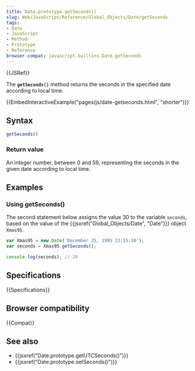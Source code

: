 ```yaml
---
title: Date.prototype.getSeconds()
slug: Web/JavaScript/Reference/Global_Objects/Date/getSeconds
tags:
- Date
- JavaScript
- Method
- Prototype
- Reference
browser-compat: javascript.builtins.Date.getSeconds
---
```

{{JSRef}}

The **`getSeconds()`** method returns the seconds in the specified date
according to local time.

{{EmbedInteractiveExample("pages/js/date-getseconds.html", "shorter")}}

## Syntax

```js
getSeconds()
```

### Return value

An integer number, between 0 and 59, representing the seconds in the given date
according to local time.

## Examples

### Using getSeconds()

The second statement below assigns the value 30 to the variable `seconds`, based
on the value of the {{jsxref("Global_Objects/Date", "Date")}}
object `Xmas95`.

```js
var Xmas95 = new Date('December 25, 1995 23:15:30');
var seconds = Xmas95.getSeconds();

console.log(seconds); // 30
```

## Specifications

{{Specifications}}

## Browser compatibility

{{Compat}}

## See also

*   {{jsxref("Date.prototype.getUTCSeconds()")}}
*   {{jsxref("Date.prototype.setSeconds()")}}
